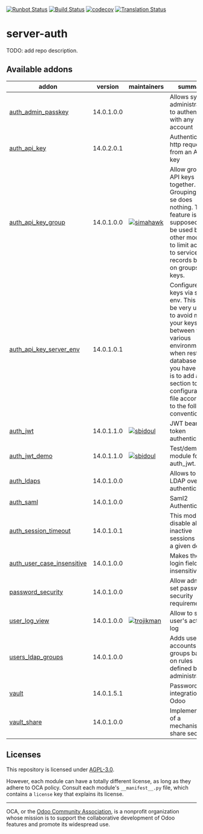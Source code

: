 [![Runbot Status](https://runbot.odoo-community.org/runbot/badge/flat/251/14.0.svg)](https://runbot.odoo-community.org/runbot/repo/github-com-oca-server-auth-251)
[![Build Status](https://travis-ci.com/OCA/server-auth.svg?branch=14.0)](https://travis-ci.com/OCA/server-auth)
[![codecov](https://codecov.io/gh/OCA/server-auth/branch/14.0/graph/badge.svg)](https://codecov.io/gh/OCA/server-auth)
[![Translation Status](https://translation.odoo-community.org/widgets/server-auth-14-0/-/svg-badge.svg)](https://translation.odoo-community.org/engage/server-auth-14-0/?utm_source=widget)

<!-- /!\ do not modify above this line -->

# server-auth

TODO: add repo description.

<!-- /!\ do not modify below this line -->

<!-- prettier-ignore-start -->

[//]: # (addons)

Available addons
----------------
addon | version | maintainers | summary
--- | --- | --- | ---
[auth_admin_passkey](auth_admin_passkey/) | 14.0.1.0.0 |  | Allows system administrator to authenticate with any account
[auth_api_key](auth_api_key/) | 14.0.2.0.1 |  | Authenticate http requests from an API key
[auth_api_key_group](auth_api_key_group/) | 14.0.1.0.0 | [![simahawk](https://github.com/simahawk.png?size=30px)](https://github.com/simahawk) | Allow grouping API keys together. Grouping per se does nothing. This feature is supposed to be used by other modules to limit access to services or records based on groups of keys.
[auth_api_key_server_env](auth_api_key_server_env/) | 14.0.1.0.1 |  | Configure api keys via server env. This can be very useful to avoid mixing your keys between your various environments when restoring databases. All you have to do is to add a new section to your configuration file according to the following convention:
[auth_jwt](auth_jwt/) | 14.0.1.1.0 | [![sbidoul](https://github.com/sbidoul.png?size=30px)](https://github.com/sbidoul) | JWT bearer token authentication.
[auth_jwt_demo](auth_jwt_demo/) | 14.0.1.1.0 | [![sbidoul](https://github.com/sbidoul.png?size=30px)](https://github.com/sbidoul) | Test/demo module for auth_jwt.
[auth_ldaps](auth_ldaps/) | 14.0.1.0.0 |  | Allows to use LDAP over SSL authentication
[auth_saml](auth_saml/) | 14.0.1.0.0 |  | Saml2 Authentication
[auth_session_timeout](auth_session_timeout/) | 14.0.1.0.1 |  | This module disable all inactive sessions since a given delay
[auth_user_case_insensitive](auth_user_case_insensitive/) | 14.0.1.0.0 |  | Makes the user login field case insensitive
[password_security](password_security/) | 14.0.1.0.0 |  | Allow admin to set password security requirements.
[user_log_view](user_log_view/) | 14.0.1.0.0 | [![trojikman](https://github.com/trojikman.png?size=30px)](https://github.com/trojikman) | Allow to see user's actions log
[users_ldap_groups](users_ldap_groups/) | 14.0.1.0.0 |  | Adds user accounts to groups based on rules defined by the administrator.
[vault](vault/) | 14.0.1.5.1 |  | Password vault integration in Odoo
[vault_share](vault_share/) | 14.0.1.0.0 |  | Implementation of a mechanism to share secrets

[//]: # (end addons)

<!-- prettier-ignore-end -->

## Licenses

This repository is licensed under [AGPL-3.0](LICENSE).

However, each module can have a totally different license, as long as they adhere to OCA
policy. Consult each module's `__manifest__.py` file, which contains a `license` key
that explains its license.

----

OCA, or the [Odoo Community Association](http://odoo-community.org/), is a nonprofit
organization whose mission is to support the collaborative development of Odoo features
and promote its widespread use.
